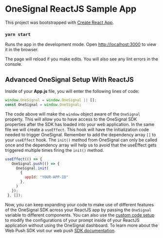 # OneSignal ReactJS Sample App

This project was bootstrapped with [Create React App](https://github.com/facebook/create-react-app).

### `yarn start`

Runs the app in the development mode.
Open [http://localhost:3000](http://localhost:3000) to view it in the browser.

The page will reload if you make edits.
You will also see any lint errors in the console.

## Advanced OneSignal Setup With ReactJS

Inside of your **App.js** file, you will enter the following lines of code:

```javascript
window.OneSignal = window.OneSignal || [];
const OneSignal = window.OneSignal;
```

The code above will make the `window` object aware of the `OneSignal` property. This will allow you to have access to the OneSignal SDK properties after the SDK has loaded into your web application.
In the same file we will create a `useEffect`. This hook will have the initialization code needed to trigger OneSignal. Remember to add the dependency array `[]`  to your `useEffect` hook. The `init()` method from OneSignal can only be called once and the dependency array will help us to avoid that the useEffect gets triggered multiple times firing the `init()` method.

```javascript
useEffect(() => {
   OneSignal.push(() => {
     OneSignal.init(
       {
         appId: "YOUR-APP-ID"
       },
     )
   });
 }, []);
 ```

Now, you can keep expanding your code to make use of different features of the OneSignal SDK across your ReactJS app by passing the `OneSignal` variable to different components. You can also use the [custom code setup](https://documentation.onesignal.com/docs/web-push-custom-code-setup) to modify the configurations of your prompt inside of your ReactJS application without using the OneSignal dashboard. To learn more about the Web Push SDK visit our web push [SDK documentation](https://documentation.onesignal.com/docs/web-push-sdk).
